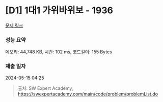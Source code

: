 # [D1] 1대1 가위바위보 - 1936 

[문제 링크](https://swexpertacademy.com/main/code/problem/problemDetail.do?contestProbId=AV5PjKXKALcDFAUq) 

### 성능 요약

메모리: 44,748 KB, 시간: 102 ms, 코드길이: 155 Bytes

### 제출 일자

2024-05-15 04:25



> 출처: SW Expert Academy, https://swexpertacademy.com/main/code/problem/problemList.do